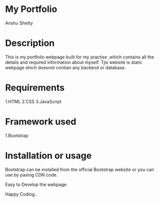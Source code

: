 # My Portfolio
Anshu Shetty

# Description
This is my portfolio webpage built for my practise ,which contains all the details and required information about myself. Tjis website is static webpage ehich doesnot contian any backend or database.

# Requirements
1.HTML
2.CSS
3.JavaScript

# Framework used
1.Bootstrap

# Installation or usage
Bootstrap can be installed from the official Bootstrap website or you can use by pasing CDN code.

Easy to Develop the webpage.

Happy Coding..
